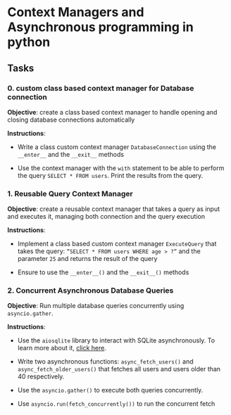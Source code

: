 # Context Managers and Asynchronous programming in python

## Tasks
### 0. custom class based context manager for Database connection

**Objective**: create a class based context manager to handle opening and closing database connections automatically

**Instructions**:

- Write a class custom context manager `DatabaseConnection` using the `__enter__` and the `__exit__` methods

- Use the context manager with the `with` statement to be able to perform the query `SELECT * FROM users`. Print the results from the query.

### 1. Reusable Query Context Manager

**Objective**: create a reusable context manager that takes a query as input and executes it, managing both connection and the query execution

**Instructions**:

- Implement a class based custom context manager `ExecuteQuery` that takes the query: `”SELECT * FROM users WHERE age > ?”` and the parameter `25` and returns the result of the query

- Ensure to use the `__enter__()` and the `__exit__()` methods

### 2. Concurrent Asynchronous Database Queries

**Objective**: Run multiple database queries concurrently using `asyncio.gather`.

**Instructions**:

- Use the `aiosqlite` library to interact with SQLite asynchronously. To learn more about it, [click here](https://aiosqlite.omnilib.dev/en/stable/).

- Write two asynchronous functions: `async_fetch_users()` and `async_fetch_older_users()` that fetches all users and users older than 40 respectively.

- Use the `asyncio.gather()` to execute both queries concurrently.

- Use `asyncio.run(fetch_concurrently())` to run the concurrent fetch